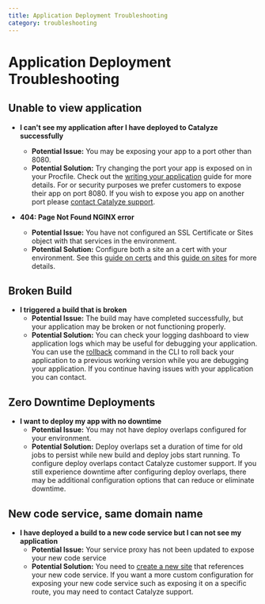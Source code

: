 ```yaml
---
title: Application Deployment Troubleshooting
category: troubleshooting
---
```


# Application Deployment Troubleshooting

## Unable to view application
- **I can't see my application after I have deployed to Catalyze successfully**
	- **Potential Issue:** You may be exposing your app to a port other than 8080.
	- **Potential Solution:** Try changing the port your app is exposed on in your Procfile. Check out the [writing your application](https://resources.catalyze.io/stratum/articles/writing-your-application/) guide for more details. For or security purposes we prefer customers to expose their app on port 8080.  If you wish to expose you app on another port please [contact Catalyze support](https://resources.catalyze.io/stratum/articles/contact/).
	
- **404: Page Not Found NGINX error**
    - **Potential Issue:** You have not configured an SSL Certificate or Sites object with that services in the environment.
    - **Potential Solution:** Configure both a site an a cert with your environment. See this [guide on certs](/stratum/articles/guides/self-service-SSL/) and this [guide on sites](/stratum/articles/initial-setup/#sites-setup) for more details.

## Broken Build
- **I triggered a build that is broken**
	- **Potential Issue:** The build may have completed successfully, but your application may be broken or not functioning properly.
	- **Potential Solution:** You can check your logging dashboard to view application logs which may be useful for debugging your application. You can use the [rollback](https://resources.catalyze.io/paas/paas-cli-reference/#rollback) command in the CLI to roll back your application to a previous working version while you are debugging your application.  If you continue having issues with your application you can contact.

## Zero Downtime Deployments
- **I want to deploy my app with no downtime**
	- **Potential Issue:** You may not have deploy overlaps configured for your environment.  
	- **Potential Solution:** Deploy overlaps set a duration of time for old jobs to persist while new build and deploy jobs start running.  To configure deploy overlaps contact Catalyze customer support.  If you still experience downtime after configuring deploy overlaps, there may be additional configuration options that can reduce or eliminate downtime.

## New code service, same domain name
- **I have deployed a build to a new code service but I can not see my application**
	- **Potential Issue:** Your service proxy has not been updated to expose your new code service 
	- **Potential Solution:** You need to [create a new site](https://resources.catalyze.io/paas/paas-cli-reference/#sites-create) that references your new code service.  If you want a more custom configuration for exposing your new code service such as exposing it on a specific route, you may need to contact Catalyze support.


